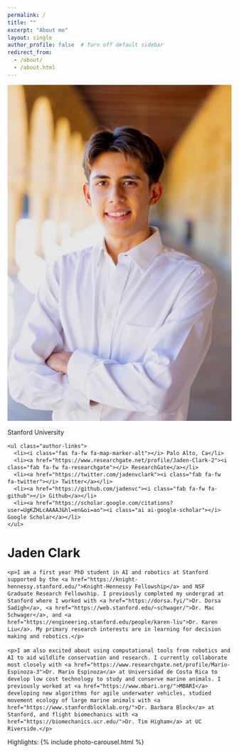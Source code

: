 ```yaml
---
permalink: /
title: ""
excerpt: "About me"
layout: single
author_profile: false  # Turn off default sidebar
redirect_from: 
  - /about/
  - /about.html
---
```


<div class="about-container">
  <div class="inline-author-profile">
    <img src="/images/avatar3.jpeg" alt="" class="author-avatar">
    <p class="author-bio">Stanford University</p>
    
    <ul class="author-links">
      <li><i class="fas fa-fw fa-map-marker-alt"></i> Palo Alto, Ca</li>
      <li><a href="https://www.researchgate.net/profile/Jaden-Clark-2"><i class="fab fa-fw fa-researchgate"></i> ResearchGate</a></li>
      <li><a href="https://twitter.com/jadenvclark"><i class="fab fa-fw fa-twitter"></i> Twitter</a></li>
      <li><a href="https://github.com/jadenvc"><i class="fab fa-fw fa-github"></i> Github</a></li>
      <li><a href="https://scholar.google.com/citations?user=UgKZHLcAAAAJ&hl=en&oi=ao"><i class="ai ai-google-scholar"></i> Google Scholar</a></li>
    </ul>
  </div>
  
  <div class="about-content">
    <h1>Jaden Clark</h1>
    
    <p>I am a first year PhD student in AI and robotics at Stanford supported by the <a href="https://knight-hennessy.stanford.edu/">Knight-Hennessy Fellowship</a> and NSF Graduate Research Fellowship. I previously completed my undergrad at Stanford where I worked with <a href="https://dorsa.fyi/">Dr. Dorsa Sadigh</a>, <a href="https://web.stanford.edu/~schwager/">Dr. Mac Schwager</a>, and <a href="https://engineering.stanford.edu/people/karen-liu">Dr. Karen Liu</a>. My primary research interests are in learning for decision making and robotics.</p>
    
    <p>I am also excited about using computational tools from robotics and AI to aid wildlife conservation and research. I currently collaborate most closely with <a href="https://www.researchgate.net/profile/Mario-Espinoza-3">Dr. Mario Espinoza</a> at Universidad de Costa Rica to develop low cost technology to study and conserve marine animals. I previously worked at <a href="https://www.mbari.org/">MBARI</a> developing new algorithms for agile underwater vehicles, studied movement ecology of large marine animals with <a href="https://www.stanfordblocklab.org/">Dr. Barbara Block</a> at Stanford, and flight biomechanics with <a href="https://biomechanics.ucr.edu/">Dr. Tim Higham</a> at UC Riverside.</p>
  </div>
</div>

<div style="clear: both;"></div>
Highlights:
{% include photo-carousel.html %}
